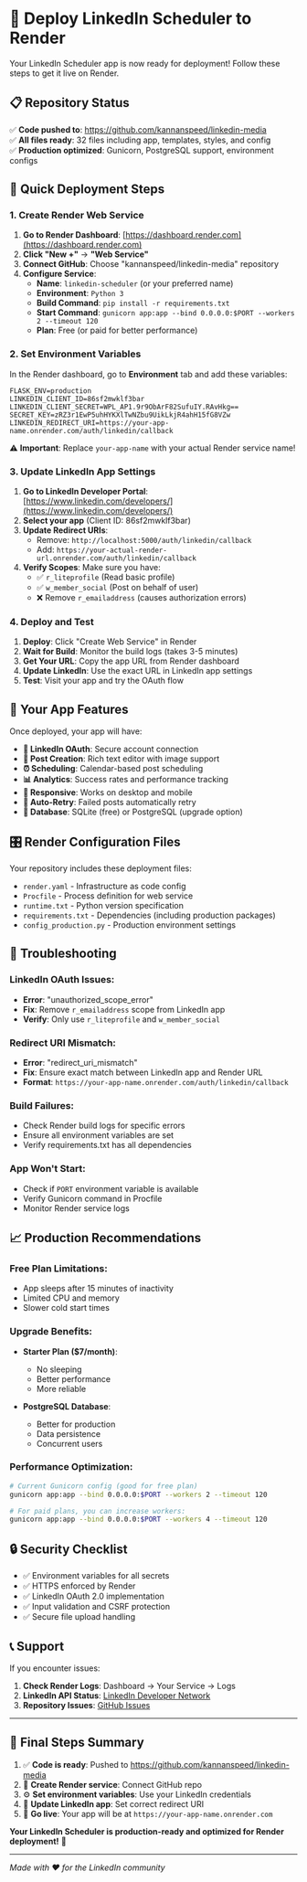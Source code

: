 # 🚀 Deploy LinkedIn Scheduler to Render

Your LinkedIn Scheduler app is now ready for deployment! Follow these steps to get it live on Render.

## 📋 Repository Status
✅ **Code pushed to**: https://github.com/kannanspeed/linkedin-media  
✅ **All files ready**: 32 files including app, templates, styles, and config  
✅ **Production optimized**: Gunicorn, PostgreSQL support, environment configs  

## 🎯 Quick Deployment Steps

### 1. Create Render Web Service

1. **Go to Render Dashboard**: [https://dashboard.render.com](https://dashboard.render.com)
2. **Click "New +"** → **"Web Service"**
3. **Connect GitHub**: Choose "kannanspeed/linkedin-media" repository
4. **Configure Service**:
   - **Name**: `linkedin-scheduler` (or your preferred name)
   - **Environment**: `Python 3`
   - **Build Command**: `pip install -r requirements.txt`
   - **Start Command**: `gunicorn app:app --bind 0.0.0.0:$PORT --workers 2 --timeout 120`
   - **Plan**: Free (or paid for better performance)

### 2. Set Environment Variables

In the Render dashboard, go to **Environment** tab and add these variables:

```env
FLASK_ENV=production
LINKEDIN_CLIENT_ID=86sf2mwklf3bar
LINKEDIN_CLIENT_SECRET=WPL_AP1.9r9ObArF82SufuIY.RAvHkg==
SECRET_KEY=zRZ3r1EwP5uhHYKXlTwNZbu9UikLkjR4ahH15fG8VZw
LINKEDIN_REDIRECT_URI=https://your-app-name.onrender.com/auth/linkedin/callback
```

⚠️ **Important**: Replace `your-app-name` with your actual Render service name!

### 3. Update LinkedIn App Settings

1. **Go to LinkedIn Developer Portal**: [https://www.linkedin.com/developers/](https://www.linkedin.com/developers/)
2. **Select your app** (Client ID: 86sf2mwklf3bar)
3. **Update Redirect URIs**:
   - Remove: `http://localhost:5000/auth/linkedin/callback`
   - Add: `https://your-actual-render-url.onrender.com/auth/linkedin/callback`
4. **Verify Scopes**: Make sure you have:
   - ✅ `r_liteprofile` (Read basic profile)
   - ✅ `w_member_social` (Post on behalf of user)
   - ❌ Remove `r_emailaddress` (causes authorization errors)

### 4. Deploy and Test

1. **Deploy**: Click "Create Web Service" in Render
2. **Wait for Build**: Monitor the build logs (takes 3-5 minutes)
3. **Get Your URL**: Copy the app URL from Render dashboard
4. **Update LinkedIn**: Use the exact URL in LinkedIn app settings
5. **Test**: Visit your app and try the OAuth flow

## 🔧 Your App Features

Once deployed, your app will have:

- **🔐 LinkedIn OAuth**: Secure account connection
- **📝 Post Creation**: Rich text editor with image support  
- **⏰ Scheduling**: Calendar-based post scheduling
- **📊 Analytics**: Success rates and performance tracking
- **📱 Responsive**: Works on desktop and mobile
- **🔄 Auto-Retry**: Failed posts automatically retry
- **💾 Database**: SQLite (free) or PostgreSQL (upgrade option)

## 🎛️ Render Configuration Files

Your repository includes these deployment files:

- `render.yaml` - Infrastructure as code config
- `Procfile` - Process definition for web service
- `runtime.txt` - Python version specification
- `requirements.txt` - Dependencies (including production packages)
- `config_production.py` - Production environment settings

## 🚨 Troubleshooting

### LinkedIn OAuth Issues:
- **Error**: "unauthorized_scope_error"
- **Fix**: Remove `r_emailaddress` scope from LinkedIn app
- **Verify**: Only use `r_liteprofile` and `w_member_social`

### Redirect URI Mismatch:
- **Error**: "redirect_uri_mismatch"  
- **Fix**: Ensure exact match between LinkedIn app and Render URL
- **Format**: `https://your-app-name.onrender.com/auth/linkedin/callback`

### Build Failures:
- Check Render build logs for specific errors
- Ensure all environment variables are set
- Verify requirements.txt has all dependencies

### App Won't Start:
- Check if `PORT` environment variable is available
- Verify Gunicorn command in Procfile
- Monitor Render service logs

## 📈 Production Recommendations

### Free Plan Limitations:
- App sleeps after 15 minutes of inactivity
- Limited CPU and memory
- Slower cold start times

### Upgrade Benefits:
- **Starter Plan ($7/month)**:
  - No sleeping
  - Better performance  
  - More reliable
  
- **PostgreSQL Database**:
  - Better for production
  - Data persistence
  - Concurrent users

### Performance Optimization:
```bash
# Current Gunicorn config (good for free plan)
gunicorn app:app --bind 0.0.0.0:$PORT --workers 2 --timeout 120

# For paid plans, you can increase workers:
gunicorn app:app --bind 0.0.0.0:$PORT --workers 4 --timeout 120
```

## 🔒 Security Checklist

- ✅ Environment variables for all secrets
- ✅ HTTPS enforced by Render
- ✅ LinkedIn OAuth 2.0 implementation
- ✅ Input validation and CSRF protection
- ✅ Secure file upload handling

## 📞 Support

If you encounter issues:

1. **Check Render Logs**: Dashboard → Your Service → Logs
2. **LinkedIn API Status**: [LinkedIn Developer Network](https://www.linkedin.com/developers/)
3. **Repository Issues**: [GitHub Issues](https://github.com/kannanspeed/linkedin-media/issues)

---

## 🎉 Final Steps Summary

1. ✅ **Code is ready**: Pushed to https://github.com/kannanspeed/linkedin-media
2. 🔄 **Create Render service**: Connect GitHub repo
3. ⚙️ **Set environment variables**: Use your LinkedIn credentials  
4. 🔗 **Update LinkedIn app**: Set correct redirect URI
5. 🚀 **Go live**: Your app will be at `https://your-app-name.onrender.com`

**Your LinkedIn Scheduler is production-ready and optimized for Render deployment!** 🚀

---

*Made with ❤️ for the LinkedIn community*
